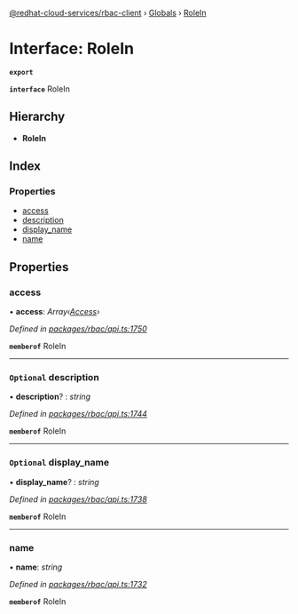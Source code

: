 [@redhat-cloud-services/rbac-client](../README.md) › [Globals](../globals.md) › [RoleIn](rolein.md)

# Interface: RoleIn

**`export`** 

**`interface`** RoleIn

## Hierarchy

* **RoleIn**

## Index

### Properties

* [access](rolein.md#access)
* [description](rolein.md#optional-description)
* [display_name](rolein.md#optional-display_name)
* [name](rolein.md#name)

## Properties

###  access

• **access**: *Array‹[Access](access.md)›*

*Defined in [packages/rbac/api.ts:1750](https://github.com/fhlavac/javascript-clients/blob/master/packages/rbac/api.ts#L1750)*

**`memberof`** RoleIn

___

### `Optional` description

• **description**? : *string*

*Defined in [packages/rbac/api.ts:1744](https://github.com/fhlavac/javascript-clients/blob/master/packages/rbac/api.ts#L1744)*

**`memberof`** RoleIn

___

### `Optional` display_name

• **display_name**? : *string*

*Defined in [packages/rbac/api.ts:1738](https://github.com/fhlavac/javascript-clients/blob/master/packages/rbac/api.ts#L1738)*

**`memberof`** RoleIn

___

###  name

• **name**: *string*

*Defined in [packages/rbac/api.ts:1732](https://github.com/fhlavac/javascript-clients/blob/master/packages/rbac/api.ts#L1732)*

**`memberof`** RoleIn
